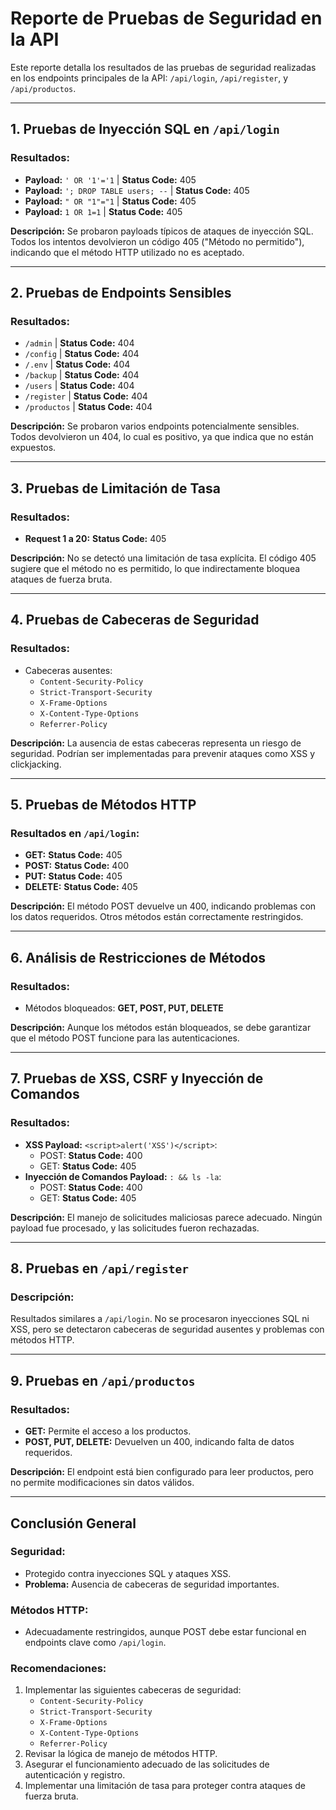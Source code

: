 # Reporte de Pruebas de Seguridad en la API

Este reporte detalla los resultados de las pruebas de seguridad realizadas en los endpoints principales de la API: `/api/login`, `/api/register`, y `/api/productos`.

---

## 1. Pruebas de Inyección SQL en `/api/login`

### Resultados:
- **Payload:** `' OR '1'='1` | **Status Code:** 405
- **Payload:** `'; DROP TABLE users; --` | **Status Code:** 405
- **Payload:** `" OR "1"="1` | **Status Code:** 405
- **Payload:** `1 OR 1=1` | **Status Code:** 405

**Descripción:**
Se probaron payloads típicos de ataques de inyección SQL. Todos los intentos devolvieron un código 405 ("Método no permitido"), indicando que el método HTTP utilizado no es aceptado.

---

## 2. Pruebas de Endpoints Sensibles

### Resultados:
- `/admin` | **Status Code:** 404
- `/config` | **Status Code:** 404
- `/.env` | **Status Code:** 404
- `/backup` | **Status Code:** 404
- `/users` | **Status Code:** 404
- `/register` | **Status Code:** 404
- `/productos` | **Status Code:** 404

**Descripción:**
Se probaron varios endpoints potencialmente sensibles. Todos devolvieron un 404, lo cual es positivo, ya que indica que no están expuestos.

---

## 3. Pruebas de Limitación de Tasa

### Resultados:
- **Request 1 a 20:** **Status Code:** 405

**Descripción:**
No se detectó una limitación de tasa explícita. El código 405 sugiere que el método no es permitido, lo que indirectamente bloquea ataques de fuerza bruta.

---

## 4. Pruebas de Cabeceras de Seguridad

### Resultados:
- Cabeceras ausentes:
  - `Content-Security-Policy`
  - `Strict-Transport-Security`
  - `X-Frame-Options`
  - `X-Content-Type-Options`
  - `Referrer-Policy`

**Descripción:**
La ausencia de estas cabeceras representa un riesgo de seguridad. Podrían ser implementadas para prevenir ataques como XSS y clickjacking.

---

## 5. Pruebas de Métodos HTTP

### Resultados en `/api/login`:
- **GET:** **Status Code:** 405
- **POST:** **Status Code:** 400
- **PUT:** **Status Code:** 405
- **DELETE:** **Status Code:** 405

**Descripción:**
El método POST devuelve un 400, indicando problemas con los datos requeridos. Otros métodos están correctamente restringidos.

---

## 6. Análisis de Restricciones de Métodos

### Resultados:
- Métodos bloqueados: **GET, POST, PUT, DELETE**

**Descripción:**
Aunque los métodos están bloqueados, se debe garantizar que el método POST funcione para las autenticaciones.

---

## 7. Pruebas de XSS, CSRF y Inyección de Comandos

### Resultados:
- **XSS Payload:** `<script>alert('XSS')</script>`:
  - POST: **Status Code:** 400
  - GET: **Status Code:** 405
- **Inyección de Comandos Payload:** `: && ls -la`:
  - POST: **Status Code:** 400
  - GET: **Status Code:** 405

**Descripción:**
El manejo de solicitudes maliciosas parece adecuado. Ningún payload fue procesado, y las solicitudes fueron rechazadas.

---

## 8. Pruebas en `/api/register`

### Descripción:
Resultados similares a `/api/login`. No se procesaron inyecciones SQL ni XSS, pero se detectaron cabeceras de seguridad ausentes y problemas con métodos HTTP.

---

## 9. Pruebas en `/api/productos`

### Resultados:
- **GET:** Permite el acceso a los productos.
- **POST, PUT, DELETE:** Devuelven un 400, indicando falta de datos requeridos.

**Descripción:**
El endpoint está bien configurado para leer productos, pero no permite modificaciones sin datos válidos.

---

## Conclusión General

### Seguridad:
- Protegido contra inyecciones SQL y ataques XSS.
- **Problema:** Ausencia de cabeceras de seguridad importantes.

### Métodos HTTP:
- Adecuadamente restringidos, aunque POST debe estar funcional en endpoints clave como `/api/login`.

### Recomendaciones:
1. Implementar las siguientes cabeceras de seguridad:
   - `Content-Security-Policy`
   - `Strict-Transport-Security`
   - `X-Frame-Options`
   - `X-Content-Type-Options`
   - `Referrer-Policy`
2. Revisar la lógica de manejo de métodos HTTP.
3. Asegurar el funcionamiento adecuado de las solicitudes de autenticación y registro.
4. Implementar una limitación de tasa para proteger contra ataques de fuerza bruta.
